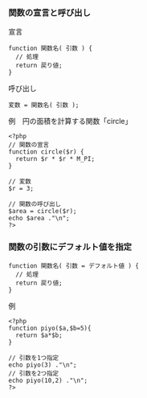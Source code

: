 ### 関数の宣言と呼び出し
宣言
```
function 関数名( 引数 ) {
  // 処理
  return 戻り値;
}

```

呼び出し
```
変数 = 関数名( 引数 );
```

例　円の面積を計算する関数「circle」
```
<?php
// 関数の宣言
function circle($r) {
  return $r * $r * M_PI;
}
 
// 変数
$r = 3;
 
// 関数の呼び出し
$area = circle($r);
echo $area ."\n";
?>

```

### 関数の引数にデフォルト値を指定
```
function 関数名( 引数 = デフォルト値 ) {
  // 処理
  return 戻り値;
}

```

例
```
<?php
function piyo($a,$b=5){
  return $a*$b;
}
 
// 引数を1つ指定
echo piyo(3) ."\n";
// 引数を2つ指定
echo piyo(10,2) ."\n";
?>

```
